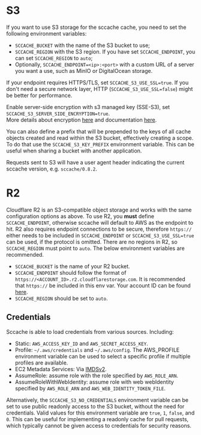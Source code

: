 # S3

If you want to use S3 storage for the sccache cache, you need to set the following environment variables:

- `SCCACHE_BUCKET` with the name of the S3 bucket to use;
- `SCCACHE_REGION` with the S3 region. If you have set `SCCACHE_ENDPOINT`, you can set `SCCACHE_REGION` to `auto`;
- Optionally, `SCCACHE_ENDPOINT=<ip>:<port>` with a custom URL of a server you want a use, such as MinIO or DigitalOcean storage.

If your endpoint requires HTTPS/TLS, set `SCCACHE_S3_USE_SSL=true`. If you don't need a secure network layer, HTTP (`SCCACHE_S3_USE_SSL=false`) might be better for performance.

Enable server-side encryption with s3 managed key (SSE-S3), set `SCCACHE_S3_SERVER_SIDE_ENCRYPTION=true`.  
More details about encryption [here](https://opendal.apache.org/docs/services/s3/#server-side-encryption) and documentation [here](https://docs.rs/opendal/latest/opendal/services/struct.S3.html#method.server_side_encryption_with_s3_key).

You can also define a prefix that will be prepended to the keys of all cache objects created and read within the S3 bucket, effectively creating a scope. To do that use the `SCCACHE_S3_KEY_PREFIX` environment variable. This can be useful when sharing a bucket with another application.

Requests sent to S3 will have a user agent header indicating the current sccache version, e.g. `sccache/0.8.2`.

# R2

Cloudflare R2 is an S3-compatible object storage and works with the same configuration options as above. To use R2, you **must** define `SCCACHE_ENDPOINT`, otherwise sccache will default to AWS as the endpoint to hit. R2 also requires endpoint connections to be secure, therefore `https://` either needs to be included in `SCCACHE_ENDPOINT` or `SCCACHE_S3_USE_SSL=true` can be used, if the protocol is omitted. There are no regions in R2, so `SCCACHE_REGION` must point to `auto`. The below environment variables are recommended.

- `SCCACHE_BUCKET` is the name of your R2 bucket.
- `SCCACHE_ENDPOINT` should follow the format of `https://<ACCOUNT_ID>.r2.cloudflarestorage.com`. It is recommended that `https://` be included in this env var. Your account ID can be found [here](https://developers.cloudflare.com/fundamentals/get-started/basic-tasks/find-account-and-zone-ids/).
- `SCCACHE_REGION` should be set to `auto`.

## Credentials

Sccache is able to load credentials from various sources. Including:

- Static: `AWS_ACCESS_KEY_ID` and `AWS_SECRET_ACCESS_KEY`.
- Profile: `~/.aws/credentials` and `~/.aws/config`. The AWS_PROFILE environment variable can be used to select a specific profile if multiple profiles are available.
- EC2 Metadata Services: Via [IMDSv2](https://docs.aws.amazon.com/AWSEC2/latest/UserGuide/configuring-instance-metadata-service.html).
- AssumeRole: assume role with the role specified by `AWS_ROLE_ARN`.
- AssumeRoleWithWebIdentity: assume role with web webIdentity specified by `AWS_ROLE_ARN` and `AWS_WEB_IDENTITY_TOKEN_FILE`.

Alternatively, the `SCCACHE_S3_NO_CREDENTIALS` environment variable can be set to use public readonly access to the S3 bucket, without the need for credentials. Valid values for this environment variable are `true`, `1`, `false`, and `0`. This can be useful for implementing a readonly cache for pull requests, which typically cannot be given access to credentials for security reasons.
